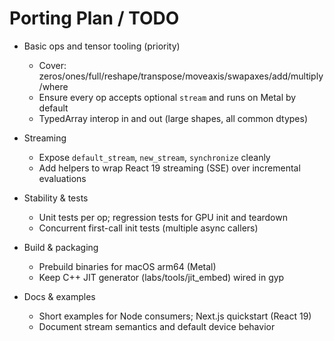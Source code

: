 # Porting Plan / TODO

- Basic ops and tensor tooling (priority)
  - Cover: zeros/ones/full/reshape/transpose/moveaxis/swapaxes/add/multiply/where
  - Ensure every op accepts optional `stream` and runs on Metal by default
  - TypedArray interop in and out (large shapes, all common dtypes)

- Streaming
  - Expose `default_stream`, `new_stream`, `synchronize` cleanly
  - Add helpers to wrap React 19 streaming (SSE) over incremental evaluations

- Stability & tests
  - Unit tests per op; regression tests for GPU init and teardown
  - Concurrent first-call init tests (multiple async callers)

- Build & packaging
  - Prebuild binaries for macOS arm64 (Metal)
  - Keep C++ JIT generator (labs/tools/jit_embed) wired in gyp

- Docs & examples
  - Short examples for Node consumers; Next.js quickstart (React 19)
  - Document stream semantics and default device behavior
